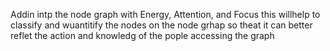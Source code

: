 Addin intp the node graph with Energy, Attention, and Focus
this willhelp to classify and wuantitify the nodes on the node grhap so theat it can better reflet the action and knowledg of the pople accessing the graph